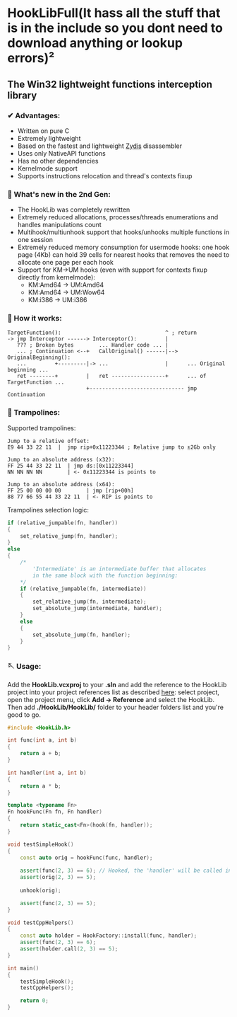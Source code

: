 # HookLibFull(It hass all the stuff that is in the include so you dont need to download anything or lookup errors)²
## The Win32 lightweight functions interception library
### ✔ Advantages:
* Written on pure C
* Extremely lightweight
* Based on the fastest and lightweight [Zydis](https://github.com/zyantific/zydis) disassembler
* Uses only NativeAPI functions
* Has no other dependencies
* Kernelmode support
* Supports instructions relocation and thread's contexts fixup

### 📰 What's new in the 2nd Gen:
* The HookLib was completely rewritten
* Extremely reduced allocations, processes/threads enumerations and handles manipulations count
* Multihook/multiunhook support that hooks/unhooks multiple functions in one session
* Extremely reduced memory consumption for usermode hooks: one hook page (4Kb) can hold 39 cells for nearest hooks that removes the need to allocate one page per each hook
* Support for KM->UM hooks (even with support for contexts fixup directly from kernelmode):
  * KM:Amd64 -> UM:Amd64
  * KM:Amd64 -> UM:Wow64
  * KM:i386 -> UM:i386

### 🔬 How it works:
```
TargetFunction():                                 ^ ; return
-> jmp Interceptor ------> Interceptor():         |
   ??? ; Broken bytes        ... Handler code ... |
   ... ; Continuation <--+   CallOriginal() ------|--> OriginalBeginning():
   ...         +---------|-> ...                  |      ... Original beginning ...
   ret --------+         |   ret -----------------+      ... of TargetFunction ...
                         +------------------------------ jmp Continuation
```
### 🧵 Trampolines:
Supported trampolines:
```assembly
Jump to a relative offset:
E9 44 33 22 11  |  jmp rip+0x11223344 ; Relative jump to ±2Gb only

Jump to an absolute address (x32):
FF 25 44 33 22 11  | jmp ds:[0x11223344]
NN NN NN NN        | <- 0x11223344 is points to

Jump to an absolute address (x64):
FF 25 00 00 00 00        | jmp [rip+00h]
88 77 66 55 44 33 22 11  | <- RIP is points to
```
Trampolines selection logic:
```cpp
if (relative_jumpable(fn, handler))
{
    set_relative_jump(fn, handler);
}
else
{
    /*
        'Intermediate' is an intermediate buffer that allocates
        in the same block with the function beginning:
    */
    if (relative_jumpable(fn, intermediate))
    {
        set_relative_jump(fn, intermediate);
        set_absolute_jump(intermediate, handler); 
    }
    else
    {
        set_absolute_jump(fn, handler);
    }
}
```
### 🪡 Usage:
Add the **HookLib.vcxproj** to your **.sln** and add the reference to the HookLib project into your project references list as described [here](https://docs.microsoft.com/en-us/troubleshoot/cpp/add-references-managed): select project, open the project menu, click **Add -> Reference** and select the HookLib.  
Then add **./HookLib/HookLib/** folder to your header folders list and you're good to go.
```cpp
#include <HookLib.h>

int func(int a, int b)
{
    return a + b;
}

int handler(int a, int b)
{
    return a * b;
}

template <typename Fn>
Fn hookFunc(Fn fn, Fn handler)
{
    return static_cast<Fn>(hook(fn, handler));
}

void testSimpleHook()
{
    const auto orig = hookFunc(func, handler);
    
    assert(func(2, 3) == 6); // Hooked, the 'handler' will be called instead
    assert(orig(2, 3) == 5);
    
    unhook(orig);

    assert(func(2, 3) == 5);
}

void testCppHelpers()
{
    const auto holder = HookFactory::install(func, handler);
    assert(func(2, 3) == 6);
    assert(holder.call(2, 3) == 5);
}

int main()
{
    testSimpleHook();
    testCppHelpers();

    return 0;
}
```
